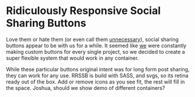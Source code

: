 
# Ridiculously Responsive Social Sharing Buttons
<p>Love them or hate them (or even call them <a href="http://solomon.io/why-im-done-with-social-media-buttons/">unnecessary</a>), social sharing buttons appear to be with us for a while. It seemed like <a href="http://www.kurtnoble.com">we</a> were constantly making custom buttons for every single project, so we decided to create a super flexible system that would work in any container.</p>

<p>While these particular buttons original intent was for long form post sharing, they can work for any use. RRSSB is build with SASS, and svgs, so its retina ready out of the box. Add or remove icons as you see fit, the rest will fill in the space. Joshua, should we show demo of different containers?</p>
